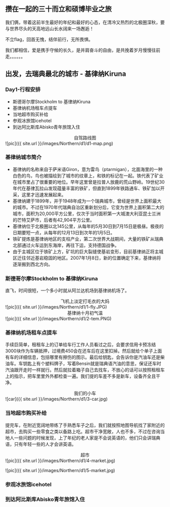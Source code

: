 ## 攒在一起的三十而立和硕博毕业之旅

我们俩，带着这前半生最好的年纪和最好的心态，在清冷又热烈的北极圈深秋，要与世界尽头的天高地远山长水阔来一场邂逅！

不立flag，回首无愧，结伴前行，无所畏惧。

我们都相信，爱是携手守候的长久，是并肩奋斗的自由，是共挽着岁月慢慢往前走。。。。。。

## 出发，去瑞典最北的城市 - 基律纳Kiruna

### Day1-行程安排

- 斯德哥尔摩Stockholm to 基律纳Kiruna
- 基律纳机场租车点提车
- 当地超市购买补给
- 参观冰旅馆icehotel
- 到达阿比斯库Abisko青年旅馆入住

<center>自驾路线图</center>
![pic]({{ site.url }}/images/Northern/d1/d1-map.png)

### 基律纳城市简介

- 基律纳的名称来自于萨米语Giron，意为雷鸟（ptarmigan），北面海里的一种白色的鸟，鸟也被描绘到了城市的纹章上，和铁的标记在一起。铁代表了矿业在城市里占了很重要的地位。早年这里曾是拉普人放鹿的荒山野岭。19世纪30年代在基律瓦拉山发现蕴量丰富的铁矿，但直到1899年铁路通车、铁矿加以开采，这里才迅速发展起来。
- 基律纳建于1899年，并于1948年成为一个瑞典城市，曾经是世界上面积最大的城市。不过在1970年代瑞典自治区重新划分后，它变为世界上面积第二大的城市，面积为20,000平方公里，仅次于当时面积第一大城澳大利亚昆士兰洲的芒特艾萨市，后者有42,904平方公里。
- 基律纳位于北极圈以北145公里，从每年的5月30日到7月15日是极昼。极夜的日期要短一点，从每年的12月13日到次年的1月5日。
- 铁矿提炼是基律纳地区的支柱产业，第二次世界大战期间，大量的铁矿从瑞典北部通过火车运到东海岸，再往下运，支持德国战争。
- 由于主城区位于铁矿上方，矿坑的巨大裂缝使基岩变形，目前基律纳正将主城区迁往邻近基岩稳固的地区。2007年1月8日，新的位置确定下来，基律纳将逐渐搬到西北方向。

### 斯德哥尔摩Stockholm to 基律纳Kiruna

直飞，时间很短，一个多小时就从阿兰达机场到基律纳机场了。

<center>飞机上淡定打毛衣的大妈</center>
![pic]({{ site.url }}/images/Northern/d1/1-fly.JPG)

<center>基律纳十月初气温</center>
![pic]({{ site.url }}/images/Northern/d1/2-tem.PNG)


### 基律纳机场租车点提车

手续巨简单，租租车上的订单给车行工作人员看过之后，会要求信用卡预冻结3000块作为车辆抵押，过境费450会在还车后在这里扣掉。然后就给个单子上面有车的详细信息，包括哪里有擦伤的图示。最后给钥匙，会告诉你是汽油车还是柴油车。车钥匙上有个塑料牌子，写着Bensin就是瑞典语汽油的意思，保证还车时汽油跟开走时一样就行。然后就拉着箱子自己去找车，不放心的话可以按照租租车上的指示，把车里里外外都检查一遍。我们提的车差不多是新车，设备齐全且干净。 

<center>我们的小车</center>
![car]({{ site.url }}/images/Northern/d1/3-car.jpg)

### 当地超市购买补给

提完车，在附近宽阔地带练了手熟悉车子之后，我们就按照地图导航找了家附近的超市，去购买一些零食之类以备路上吃。超市干净宽敞，人也不多，不过在咨询当地人一些问题的时候发现，上了年纪的老人家是不会说英语的，他们只会讲瑞典语，只有年轻一些的人才会讲英语。

<center>超市</center>
![pic]({{ site.url }}/images/Northern/d1/4-market.jpg)

![pic]({{ site.url }}/images/Northern/d1/5-market.jpg)

### 参观冰旅馆icehotel


### 到达阿比斯库Abisko青年旅馆入住


